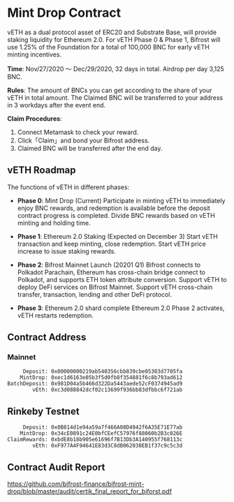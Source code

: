 # Mint Drop Contract

vETH as a dual protocol asset of ERC20 and Substrate Base, will provide staking liquidity for Ethereum 2.0. For vETH Phase 0 & Phase 1, Bifrost will use 1.25% of the Foundation for a total of 100,000 BNC for early vETH minting incentives.

**Time**: 
Nov/27/2020 ～ Dec/29/2020, 32 days in total. Airdrop per day 3,125 BNC.

**Rules**: 
The amount of BNCs you can get according to the share of your vETH in total amount. The Claimed BNC will be transferred to your address in 3 workdays after the event end.

**Claim Procedures**:
1. Connect Metamask to check your reward.
2. Click「Claim」and bond your Bifrost address.
3. Claimed BNC will be transferred after the end day.

## vETH Roadmap
The functions of vETH in different phases:

- **Phase 0**: 
Mint Drop (Current)
Participate in minting vETH to immediately enjoy BNC rewards, and redemption is available before the deposit contract progress is completed.
Divide BNC rewards based on vETH minting and holding time.

- **Phase 1**: 
Ethereum 2.0 Staking (Expected on December 3)
Start vETH transaction and keep minting, close redemption.
Start vETH price increase to issue staking rewards.

- **Phase 2**: 
Bifrost Mainnet Launch (20201 Q1)
Bifrost connects to Polkadot Parachain, Ethereum has cross-chain bridge connect to Polkadot, and supports ETH token attribute conversion.
Support vETH to deploy DeFi services on Bifrost Mainnet.
Support vETH cross-chain transfer, transaction, lending and other DeFi protocol.

- **Phase 3**:
Ethereum 2.0 shard complete
Ethereum 2.0 Phase 2 activates, vETH restarts redemption.

## Contract Address
### Mainnet 
```
     Deposit: 0x00000000219ab540356cbb839cbe05303d7705fa
    MintDrop: 0xec1d6163e05b3f5d0fb8f354881f6c8b793ad612
BatchDeposit: 0x981D04a5b466d322Da5443aede52cF0374945ad9
        vEth: 0xc3d088842dcf02c13699f936bb83dfbbc6f721ab
```

## Rinkeby Testnet
```
     Deposit: 0x0B814d1e94a59a7f466A08D4942f6A35E71E77ab
    MintDrop: 0x34cE0891c24E0bfCEefC57976f88060b2B3c026E
ClaimRewards: 0xbdE8b18b905e61696f7B13Db3A140955f768113c
        vEth: 0xF977A4F94641E83d3C8dB062038EB1f37c9c5c3d
```

## Contract Audit Report
https://github.com/bifrost-finance/bifrost-mint-drop/blob/master/audit/certik_final_report_for_biforst.pdf